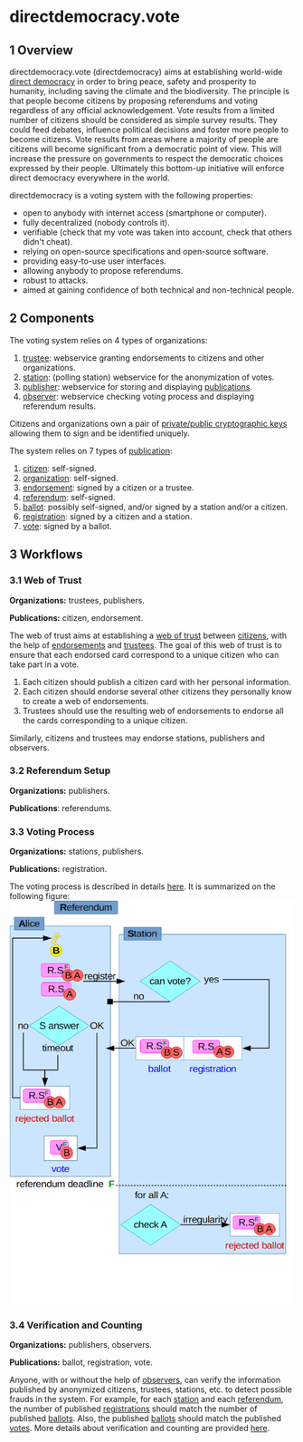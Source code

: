 # directdemocracy.vote

## 1 Overview

directdemocracy.vote (directdemocracy) aims at establishing world-wide [direct democracy](https://en.wikipedia.org/wiki/Direct_democracy) in order to bring peace, safety and prosperity to humanity, including saving the climate and the biodiversity.
The principle is that people become citizens by proposing referendums and voting regardless of any official acknowledgement.
Vote results from a limited number of citizens should be considered as simple survey results.
They could feed debates, influence political decisions and foster more people to become citizens.
Vote results from areas where a majority of people are citizens will become significant from a democratic point of view.
This will increase the pressure on governments to respect the democratic choices expressed by their people.
Ultimately this bottom-up initiative will enforce direct democracy everywhere in the world.

directdemocracy is a voting system with the following properties:

- open to anybody with internet access (smartphone or computer).
- fully decentralized (nobody controls it).
- verifiable (check that my vote was taken into account, check that others didn't cheat).
- relying on open-source specifications and open-source software.
- providing easy-to-use user interfaces.
- allowing anybody to propose referendums.
- robust to attacks.
- aimed at gaining confidence of both technical and non-technical people.

## 2 Components

The voting system relies on 4 types of organizations:

1. [trustee](trustee.md): webservice granting endorsements to citizens and other organizations.
2. [station](station.md): (polling station) webservice for the anonymization of votes.
3. [publisher](publisher.md): webservice for storing and displaying [publications](publication.md).
4. [observer](observer.md): webservice checking voting process and displaying referendum results.

Citizens and organizations own a pair of [private/public cryptographic keys](cryptography.md) allowing them to sign and be identified uniquely.

The system relies on 7 types of [publication](publication.md):

1. [citizen](citizen.md): self-signed.
2. [organization](organization.md): self-signed.
3. [endorsement](endorsement.md): signed by a citizen or a trustee.
4. [referendum](referendum.md): self-signed.
5. [ballot](ballot.md): possibly self-signed, and/or signed by a station and/or a citizen.
6. [registration](registration.md): signed by a citizen and a station.
6. [vote](vote.md): signed by a ballot.

## 3 Workflows

### 3.1 Web of Trust

**Organizations:** trustees, publishers.

**Publications:** citizen, endorsement.

The web of trust aims at establishing a [web of trust](https://en.wikipedia.org/wiki/Web_of_trust) between [citizens](citizen.md), with the help of [endorsements](endorsement.md) and [trustees](trustee.md).
The goal of this web of trust is to ensure that each endorsed card correspond to a unique citizen who can take part in a vote.

1. Each citizen should publish a citizen card with her personal information.
2. Each citizen should endorse several other citizens they personally know to create a web of endorsements.
3. Trustees should use the resulting web of endorsements to endorse all the cards corresponding to a unique citizen.

Similarly, citizens and trustees may endorse stations, publishers and observers.

### 3.2 Referendum Setup

**Organizations:** publishers.

**Publications**: referendums.

### 3.3 Voting Process

**Organizations:** stations, publishers.

**Publications:** registration.

The voting process is described in details [here](voting.md). It is summarized on the following figure:
<img src="https://raw.githubusercontent.com/directdemocracy-vote/doc/master/vote.png" alt="Voting Process" width="561"/>

### 3.4 Verification and Counting

**Organizations:** publishers, observers.

**Publications:** ballot, registration, vote.

Anyone, with or without the help of [observers](observer.md), can verify the information published by anonymized citizens, trustees, stations, etc. to detect possible frauds in the system.
For example, for each [station](station.md) and each [referendum](referendum.nd), the number of published [registrations](registration.md) should match the number of published [ballots](ballot.md).
Also, the published [ballots](ballot.md) should match the published [votes](vote.md).
More details about verification and counting are provided [here](voting.md).
